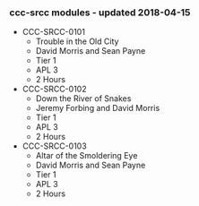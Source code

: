 ### ccc-srcc modules - updated 2018-04-15
* CCC-SRCC-0101
  * Trouble in the Old City
  * David Morris and Sean Payne
  * Tier 1
  * APL 3
  * 2 Hours
* CCC-SRCC-0102
  * Down the River of Snakes
  * Jeremy Forbing and David Morris
  * Tier 1
  * APL 3
  * 2 Hours
* CCC-SRCC-0103
  * Altar of the Smoldering Eye
  * David Morris and Sean Payne
  * Tier 1
  * APL 3
  * 2 Hours
